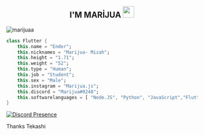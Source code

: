 
  
<h2 align="center">I'M MARİJUA <img src="https://raw.githubusercontent.com/iampavangandhi/iampavangandhi/master/gifs/Hi.gif" width="30px"> </h2>

  <img src="https://komarev.com/ghpvc/?username=marijuaas&label=Ziyaretçi%20Sayısı&color=552b75" alt="marijuaa" />
  
```dart
class Flutter {
    this.name = "Ender";
    this.nicknames = "Marijua- Mizah";
    this.height = "1.71";
    this.weight = "52";
    this.type = "Human";
    this.job = "Student";
    this.sex = "Male";
    this.instagram = "Marijua.js";
    this.discord = "Marijua#0248";
    this.softwarelanguages = [ "Node.JS", "Python", "JavaScript","Flutter","Dart","C#","C++"];
}
```

[![Discord Presence](https://lanyard.cnrad.dev/api/919647704097890334)](https://discord.com/users/919647704097890334)

Thanks Tekashi
